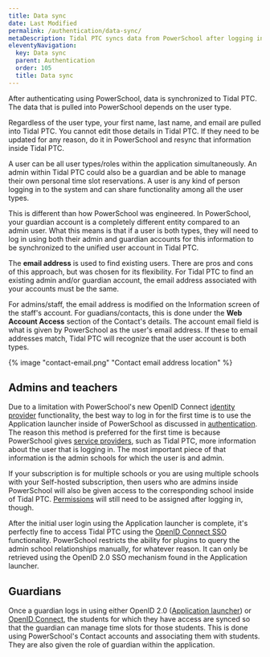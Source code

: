 ```yaml
---
title: Data sync
date: Last Modified
permalink: /authentication/data-sync/
metaDescription: Tidal PTC syncs data from PowerSchool after logging in.
eleventyNavigation:
  key: Data sync
  parent: Authentication
  order: 105
  title: Data sync
---
```


After authenticating using PowerSchool, data is synchronized to Tidal PTC. The data that is pulled into PowerSchool depends on the user type.

Regardless of the user type, your first name, last name, and email are pulled into Tidal PTC. You cannot edit those details in Tidal PTC. If they need to be updated for any reason, do it in PowerSchool and resync that information inside Tidal PTC.

A user can be all user types/roles within the application simultaneously. An admin within Tidal PTC could also be a guardian and be able to manage their own personal time slot reservations. A user is any kind of person logging in to the system and can share functionality among all the user types.

This is different than how PowerSchool was engineered. In PowerSchool, your guardian account is a completely different entity compared to an admin user. What this means is that if a user is both types, they will need to log in using both their admin and guardian accounts for this information to be synchronized to the unified user account in Tidal PTC.

The **email address** is used to find existing users. There are pros and cons of this approach, but was chosen for its flexibility. For Tidal PTC to find an existing admin and/or guardian account, the email address associated with your accounts must be the same.

For admins/staff, the email address is modified on the Information screen of the staff's account. For guadians/contacts, this is done under the **Web Account Access** section of the Contact's details. The account email field is what is given by PowerSchool as the user's email address. If these to email addresses match, Tidal PTC will recognize that the user account is both types.

{% image "contact-email.png" "Contact email address location" %}

## Admins and teachers

Due to a limitation with PowerSchool's new OpenID Connect [identity provider](https://docs.powerschool.com/PSHINTCA/sso-glossary#:~:text=Identity%20Provider%20(IdP)) functionality, the best way to log in for the first time is to use the Application launcher inside of PowerSchool as discussed in [authentication](/authentication/). The reason this method is preferred for the first time is because PowerSchool gives [service providers](https://docs.powerschool.com/PSHINTCA/sso-glossary#:~:text=Relying%20Party), such as Tidal PTC, more information about the user that is logging in. The most important piece of that information is the admin schools for which the user is and admin.

If your subscription is for multiple schools or you are using multiple schools with your Self-hosted subscription, then users who are admins inside PowerSchool will also be given access to the corresponding school inside of Tidal PTC. [Permissions](/configuration/users/) will still need to be assigned after logging in, though.

After the initial user login using the Application launcher is complete, it's perfectly fine to access Tidal PTC using the [OpenID Connect SSO](/authentication/#powerschool-single-sign-on-(sso)) functionality. PowerSchool restricts the ability for plugins to query the admin school relationships manually, for whatever reason. It can only be retrieved using the OpenID 2.0 SSO mechanism found in the Application launcher.

## Guardians

Once a guardian logs in using either OpenID 2.0 ([Application launcher](/authentication/)) or [OpenID Connect](/authentication/#powerschool-single-sign-on-(sso)), the students for which they have access are synced so that the guardian can manage time slots for those students. This is done using PowerSchool's Contact accounts and associating them with students. They are also given the role of guardian within the application.
